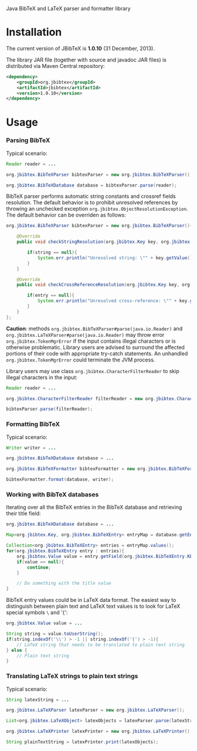 Java BibTeX and LaTeX parser and formatter library

# Installation #

The current version of JBibTeX is **1.0.10** (31 December, 2013).

The library JAR file (together with source and javadoc JAR files) is distributed via Maven Central repository:
```xml
<dependency>
	<groupId>org.jbibtex</groupId>
	<artifactId>jbibtex</artifactId>
	<version>1.0.10</version>
</dependency>
```

# Usage #

### Parsing BibTeX ###

Typical scenario:
```java
Reader reader = ...

org.jbibtex.BibTeXParser bibtexParser = new org.jbibtex.BibTeXParser();

org.jbibtex.BibTeXDatabase database = bibtexParser.parse(reader);
```

BibTeX parser performs automatic string constants and crossref fields resolution. The default behavior is to prohibit unresolved references by throwing an unchecked exception `org.jbibtex.ObjectResolutionException`. The default behavior can be overriden as follows:
```java
org.jbibtex.BibTeXParser bibtexParser = new org.jbibtex.BibTeXParser(){

	@Override
	public void checkStringResolution(org.jbibtex.Key key, org.jbibtex.BibTeXString string){

		if(string == null){
			System.err.println("Unresolved string: \"" + key.getValue() + "\"");
		}
	}

	@Override
	public void checkCrossReferenceResolution(org.jbibtex.Key key, org.jbibtex.BibTeXEntry entry){

		if(entry == null){
			System.err.println("Unresolved cross-reference: \"" + key.getValue() + "\"");
		}
	}
};
```

**Caution**: methods `org.jbibtex.BibTeXParser#parse(java.io.Reader)` and `org.jbibtex.LaTeXParser#parse(java.io.Reader)` may throw error `org.jbibtex.TokenMgrError` if the input contains illegal characters or is otherwise problematic. Library users are advised to surround the affected portions of their code with appropriate try-catch statements. An unhandled `org.jbibtex.TokenMgrError` could terminate the JVM process.

Library users may use class `org.jbibtex.CharacterFilterReader` to skip illegal characters in the input:
```java
Reader reader = ...

org.jbibtex.CharacterFilterReader filterReader = new org.jbibtex.CharacterFilterReader(reader);

bibtexParser.parse(filterReader);
``` 

### Formatting BibTeX ###

Typical scenario:
```java
Writer writer = ...

org.jbibtex.BibTeXDatabase database = ...

org.jbibtex.BibTeXFormatter bibtexFormatter = new org.jbibtex.BibTeXFormatter();

bibtexFormatter.format(database, writer);
```

### Working with BibTeX databases ###

Iterating over all the BibTeX entries in the BibTeX database and retrieving their title field:
```java
org.jbibtex.BibTeXDatabase database = ...

Map<org.jbibtex.Key, org.jbibtex.BibTeXEntry> entryMap = database.getEntries();

Collection<org.jbibtex.BibTeXEntry> entries = entryMap.values();
for(org.jbibtex.BibTeXEntry entry : entries){
	org.jbibtex.Value value = entry.getField(org.jbibtex.BibTeXEntry.KEY_TITLE);
	if(value == null){
		continue;
	}

	// Do something with the title value
}
```

BibTeX entry values could be in LaTeX data format. The easiest way to distinguish between plain text and LaTeX text values is to look for LaTeX special symbols `\` and '{':
```java
org.jbibtex.Value value = ...

String string = value.toUserString();
if(string.indexOf('\\') > -1 || string.indexOf('{') > -1){
	// LaTeX string that needs to be translated to plain text string
} else {
	// Plain text string
}
```

### Translating LaTeX strings to plain text strings ###

Typical scenario:
```java
String latexString = ...

org.jbibtex.LaTeXParser latexParser = new org.jbibtex.LaTeXParser();

List<org.jbibtex.LaTeXObject> latexObjects = latexParser.parse(latexString);

org.jbibtex.LaTeXPrinter latexPrinter = new org.jbibtex.LaTeXPrinter();

String plainTextString = latexPrinter.print(latexObjects);
```